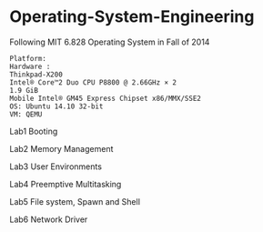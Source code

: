 # Operating-System-Engineering
Following MIT 6.828 Operating System in Fall of 2014

	Platform: 
	Hardware : 
	Thinkpad-X200 
	Intel® Core™2 Duo CPU P8800 @ 2.66GHz × 2
	1.9 GiB
	Mobile Intel® GM45 Express Chipset x86/MMX/SSE2
	OS: Ubuntu 14.10 32-bit
	VM: QEMU


Lab1 Booting

Lab2 Memory Management

Lab3 User Environments

Lab4 Preemptive Multitasking

Lab5 File system, Spawn and Shell

Lab6 Network Driver

